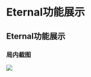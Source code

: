 # Eternal功能展示

## Eternal功能展示

### 局内截图 <a href="#ju-nei-jie-tu" id="ju-nei-jie-tu"></a>

![](https://docs.hzz.im/\~gitbook/image?url=https%3A%2F%2F1382592200-files.gitbook.io%2F%7E%2Ffiles%2Fv0%2Fb%2Fgitbook-x-prod.appspot.com%2Fo%2Fspaces%252F7YXEHggLzaiKwZjRSOD4%252Fuploads%252FznjkAdCvZFPrIilHxOvt%252Fimage.png%3Falt%3Dmedia%26token%3Dd3f03e38-5dd2-4393-aed1-4583f7ddb89d\&width=768\&dpr=4\&quality=100\&sign=a1dae18e\&sv=1)
